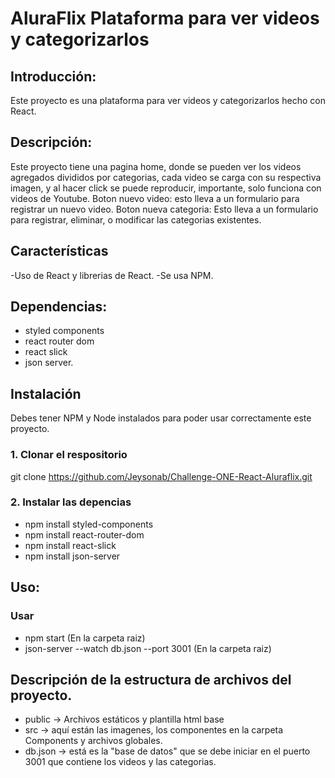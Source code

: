# AluraFlix Plataforma para ver videos y categorizarlos

## Introducción:
Este proyecto es una plataforma para ver videos y categorizarlos hecho con React.

## Descripción: 
Este proyecto tiene una pagina home, donde se pueden ver los videos agregados divididos por categorias, cada video se carga con su respectiva imagen, y al hacer click se puede reproducir, importante, solo funciona con videos de Youtube.
Boton nuevo video: esto lleva a un formulario para registrar un nuevo video.
Boton nueva categoria: Esto lleva a un formulario para registrar, eliminar, o modificar las categorias existentes.

## Características
-Uso de React y librerias de React.
-Se usa NPM.

## Dependencias:
* styled components
* react router dom
* react slick
* json server.

## Instalación

Debes tener NPM y Node instalados para poder usar correctamente este proyecto. 

### 1. Clonar el respositorio

git clone https://github.com/Jeysonab/Challenge-ONE-React-Aluraflix.git

### 2. Instalar las depencias
* npm install styled-components
* npm install react-router-dom
* npm install react-slick
* npm install json-server

## Uso:

### Usar
* npm start (En la carpeta raiz) 
* json-server --watch db.json --port 3001 (En la carpeta raiz) 

##  Descripción de la estructura de archivos del proyecto.

* public -> Archivos estáticos y plantilla html base
* src -> aquí están las imagenes, los componentes en la carpeta Components y archivos globales.
* db.json -> está es la "base de datos" que se debe iniciar en el puerto 3001 que contiene los videos y las categorias.









